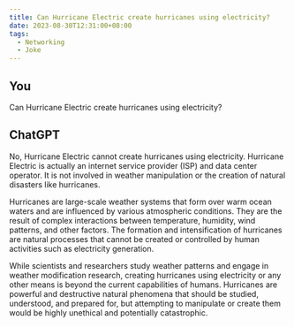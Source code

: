 ```yaml
---
title: Can Hurricane Electric create hurricanes using electricity?
date: 2023-08-30T12:31:00+08:00
tags:
  - Networking
  - Joke
---
```

## You
Can Hurricane Electric create hurricanes using electricity?

## ChatGPT
No, Hurricane Electric cannot create hurricanes using electricity. Hurricane Electric is actually an internet service provider (ISP) and data center operator. It is not involved in weather manipulation or the creation of natural disasters like hurricanes.

Hurricanes are large-scale weather systems that form over warm ocean waters and are influenced by various atmospheric conditions. They are the result of complex interactions between temperature, humidity, wind patterns, and other factors. The formation and intensification of hurricanes are natural processes that cannot be created or controlled by human activities such as electricity generation.

While scientists and researchers study weather patterns and engage in weather modification research, creating hurricanes using electricity or any other means is beyond the current capabilities of humans. Hurricanes are powerful and destructive natural phenomena that should be studied, understood, and prepared for, but attempting to manipulate or create them would be highly unethical and potentially catastrophic.